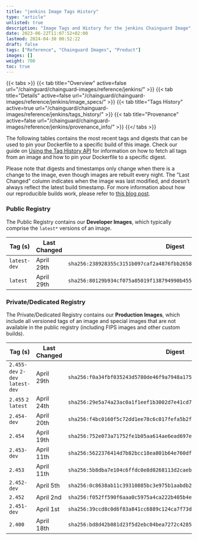 ```yaml
---
title: "jenkins Image Tags History"
type: "article"
unlisted: true
description: "Image Tags and History for the jenkins Chainguard Image"
date: 2023-06-22T11:07:52+02:00
lastmod: 2024-04-30 00:52:22
draft: false
tags: ["Reference", "Chainguard Images", "Product"]
images: []
weight: 700
toc: true
---
```


{{< tabs >}}
{{< tab title="Overview" active=false url="/chainguard/chainguard-images/reference/jenkins/" >}}
{{< tab title="Details" active=false url="/chainguard/chainguard-images/reference/jenkins/image_specs/" >}}
{{< tab title="Tags History" active=true url="/chainguard/chainguard-images/reference/jenkins/tags_history/" >}}
{{< tab title="Provenance" active=false url="/chainguard/chainguard-images/reference/jenkins/provenance_info/" >}}
{{</ tabs >}}

The following tables contains the most recent tags and digests that can be used to pin your Dockerfile to a specific build of this image. Check our guide on [Using the Tag History API](/chainguard/chainguard-images/using-the-tag-history-api/) for information on how to fetch all tags from an image and how to pin your Dockerfile to a specific digest.

Please note that digests and timestamps only change when there is a change to the image, even though images are rebuilt every night. The "Last Changed" column indicates when the image was last modified, and doesn't always reflect the latest build timestamp. For more information about how our reproducible builds work, please refer to [this blog post](https://www.chainguard.dev/unchained/reproducing-chainguards-reproducible-image-builds).

### Public Registry
The Public Registry contains our **Developer Images**, which typically comprise the `latest*` versions of an image.

| Tag (s)       | Last Changed | Digest                                                                    |
|---------------|--------------|---------------------------------------------------------------------------|
|  `latest-dev` | April 29th   | `sha256:238928355c3151b097caf2a4876fbb2658cec13734577afe028bea038edbeb69` |
|  `latest`     | April 29th   | `sha256:80129b934cf075a05019f138794990b45509d9589e17a4c92feb02c44e200429` |


### Private/Dedicated Registry
The Private/Dedicated Registry contains our **Production Images**, which include all versioned tags of an image and special images that are not available in the public registry (including FIPS images and other custom builds).

| Tag (s)                           | Last Changed | Digest                                                                    |
|-----------------------------------|--------------|---------------------------------------------------------------------------|
|  `2.455-dev` `2-dev` `latest-dev` | April 29th   | `sha256:f0a34fbf035243d5780de46f9a7948a1757c03d2c9f13c1b0ee41c5f934d05d4` |
|  `2.455` `2` `latest`             | April 24th   | `sha256:29e5a74a23ac0a1f1eef1b3002d7e41cd76a447b32288b8c17cf6f3755eb9741` |
|  `2.454-dev`                      | April 20th   | `sha256:f4bc0160f5c72dd1ee78c6c017fefa5b2f6c8fa211fdc4cd17d9b848923e09ee` |
|  `2.454`                          | April 19th   | `sha256:752e073a71752fe1b05aa614ae6ead697e9002f8c3147e18a72008f2c795c2f1` |
|  `2.453-dev`                      | April 11th   | `sha256:5622376414d7b82bcc18ea801b64e760df1879bf7724ab912b0ec6f5e41ba896` |
|  `2.453`                          | April 11th   | `sha256:5b8dba7e104c6ffdc0e8d0268113d2caeb7373a0d1535e019fcf7ad2855b4cf1` |
|  `2.452-dev`                      | April 5th    | `sha256:0c8638ab11c39310885bc3e975b1aabdb22202ecee4cae9dd548276abdc63dcc` |
|  `2.452`                          | April 2nd    | `sha256:f052ff590f6aaa0c5975a4ca222b405b4edb4f423fbf286a78990254b8f0708c` |
|  `2.451-dev`                      | April 1st    | `sha256:39ccd8c0d6f83a841cc6889c124ca7f73d971cca8235e7314ebe1d0d44228d23` |
|  `2.400`                          | April 18th   | `sha256:bd8d42b081d23f5d2ebc04bea7272c42858b40b37c9c4a2dacd89a184373056a` |

